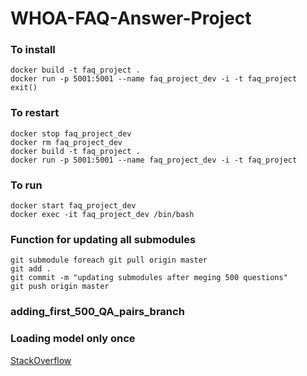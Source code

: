 # WHOA-FAQ-Answer-Project

### To install
```
docker build -t faq_project .
docker run -p 5001:5001 --name faq_project_dev -i -t faq_project
exit()
```

### To restart
```
docker stop faq_project_dev
docker rm faq_project_dev
docker build -t faq_project .
docker run -p 5001:5001 --name faq_project_dev -i -t faq_project
```

### To run
```
docker start faq_project_dev
docker exec -it faq_project_dev /bin/bash
```

### Function for updating all submodules
```
git submodule foreach git pull origin master
git add .
git commit -m "updating submodules after meging 500 questions"
git push origin master
```
### adding_first_500_QA_pairs_branch

### Loading model only once
[StackOverflow](https://stackoverflow.com/questions/32213893/how-to-cache-a-large-machine-learning-model-in-flask)